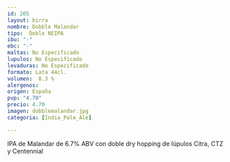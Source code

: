 ```yaml
---
id: 205
layout: birra
nombre: Dobble Malandar
tipo:  Doble NEIPA
ibu: "-"
ebc: "-"
maltas: No Especificado
lupulos: No Especificado
levaduras: No Especificado
formato: Lata 44cl.
volumen:  8.3 %
alergenos: 
origen: España
pvp: "4.70"
precio: 4.70
imagen: dobblemalandar.jpg
categoria: [India_Pale_Ale]

---
```

IPA de Malandar de 6.7% ABV con doble dry hopping de lúpulos Citra, CTZ y Centennial
